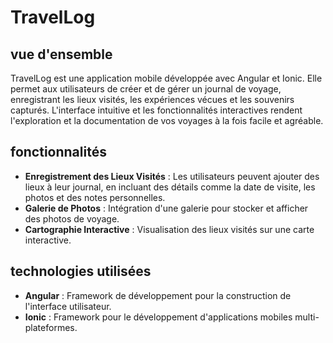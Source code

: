 # TravelLog

## vue d'ensemble

TravelLog est une application mobile développée avec Angular et Ionic. Elle permet aux utilisateurs de créer et de gérer un journal de voyage, enregistrant les lieux visités, les expériences vécues et les souvenirs capturés. L'interface intuitive et les fonctionnalités interactives rendent l'exploration et la documentation de vos voyages à la fois facile et agréable.

## fonctionnalités

- **Enregistrement des Lieux Visités** : Les utilisateurs peuvent ajouter des lieux à leur journal, en incluant des détails comme la date de visite, les photos et des notes personnelles.
- **Galerie de Photos** : Intégration d'une galerie pour stocker et afficher des photos de voyage.
- **Cartographie Interactive** : Visualisation des lieux visités sur une carte interactive.

## technologies utilisées

- **Angular** : Framework de développement pour la construction de l'interface utilisateur.
- **Ionic** : Framework pour le développement d'applications mobiles multi-plateformes.
